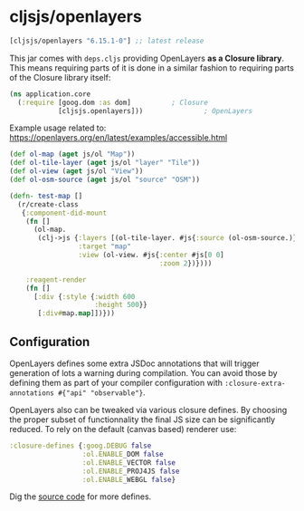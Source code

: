 # cljsjs/openlayers

[](dependency)
```clojure
[cljsjs/openlayers "6.15.1-0"] ;; latest release
```
[](/dependency)

This jar comes with `deps.cljs` providing OpenLayers **as a Closure library**.
This means requiring parts of it is done in a similar fashion to
requiring parts of the Closure library itself:

```clojure
(ns application.core
  (:require [goog.dom :as dom]          ; Closure
            [cljsjs.openlayers]))               ; OpenLayers
```

Example usage related to: https://openlayers.org/en/latest/examples/accessible.html
```clojure
(def ol-map (aget js/ol "Map"))
(def ol-tile-layer (aget js/ol "layer" "Tile"))
(def ol-view (aget js/ol "View"))
(def ol-osm-source (aget js/ol "source" "OSM"))

(defn- test-map []
  (r/create-class
   {:component-did-mount
    (fn []
      (ol-map.
       (clj->js {:layers [(ol-tile-layer. #js{:source (ol-osm-source.)})]
                 :target "map"
                 :view (ol-view. #js{:center #js[0 0]
                                     :zoom 2})})))

    :reagent-render
    (fn []
      [:div {:style {:width 600
                     :height 500}}
       [:div#map.map]])}))
```

## Configuration

OpenLayers defines some extra JSDoc annotations that will trigger generation of lots a warning during compilation. You can avoid those by defining them as part of your compiler configuration with `:closure-extra-annotations #{"api" "observable"}`.

OpenLayers also can be tweaked via various closure defines. By choosing the proper subset of functionnality the final JS size can be significantly reduced.
To rely on the default (canvas based) renderer use:

```clojure
:closure-defines {:goog.DEBUG false
                  :ol.ENABLE_DOM false
                  :ol.ENABLE_VECTOR false
                  :ol.ENABLE_PROJ4JS false
                  :ol.ENABLE_WEBGL false}
```

Dig the [source code](https://github.com/openlayers/ol3/blob/master/src/ol/ol.js) for more defines.

[flibs]: https://clojurescript.org/reference/packaging-foreign-deps
